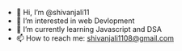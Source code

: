 - 👋 Hi, I’m @shivanjali11
- 👀 I’m interested in web Devlopment
- 🌱 I’m currently learning Javascript and DSA
- 📫 How to reach me: shivanjali1108@gmail.com


<!---
shivanjali11/shivanjali11 is a ✨ special ✨ repository because its `README.md` (this file) appears on your GitHub profile.
You can click the Preview link to take a look at your changes.
--->
